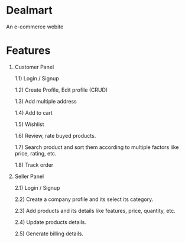 # Dealmart
An e-commerce webite
# Features
1) Customer Panel

   1.1) Login / Signup
   
   1.2) Create Profile, Edit profile (CRUD)
   
   1.3) Add multiple address
   
   1.4) Add to cart
   
   1.5) Wishlist
   
   1.6) Review, rate buyed products.
   
   1.7) Search product and sort them according to multiple factors like price, rating, etc. 
   
   1.8) Track order

2) Seller Panel

   2.1) Login / Signup
   
   2.2) Create a company profile and its select its category.
   
   2.3) Add products and its details like features, price, quantity, etc.
   
   2.4) Update products details.
   
   2.5) Generate billing details.
